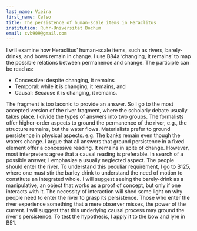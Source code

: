 ```yaml
---
last_name: Vieira
first_name: Celso
title: The persistence of human-scale items in Heraclitus
institution: Ruhr-Universität Bochum
email: cvb909@gmail.com
---
```


I will examine how Heraclitus’ human-scale items, such as rivers, barely-drinks, and bows remain in change. I use B84a ‘changing, it remains’ to map the possible relations between permanence and change. The participle can be read as:

- Concessive: despite changing, it remains
- Temporal: while it is changing, it remains, and
- Causal: Because it is changing, it remains.

The fragment is too laconic to provide an answer. So I go to the most accepted version of the river fragment, where the scholarly debate usually takes place. I divide the types of answers into two groups. The formalists offer higher-order aspects to ground the permanence of the river, e.g., the structure remains, but the water flows. Materialists prefer to ground persistence in physical aspects. e.g. The banks remain even though the waters change. I argue that all answers that ground persistence in a fixed element offer a concessive reading. It remains in spite of change. However, most interpreters agree that a causal reading is preferable. In search of a possible answer, I emphasize a usually neglected aspect. The people should enter the river. To understand this peculiar requirement, I go to B125, where one must stir the barley drink to understand the need of motion to constitute an integrated whole. I will suggest seeing the barely-drink as a manipulative, an object that works as a proof of concept, but only if one interacts with it. The necessity of interaction will shed some light on why people need to enter the river to grasp its persistence. Those who enter the river experience something that a mere observer misses, the power of the current. I will suggest that this underlying causal process may ground the river's persistence. To test the hypothesis, I apply it to the bow and lyre in B51.
